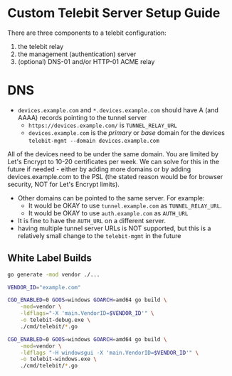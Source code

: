 # Custom Telebit Server Setup Guide

There are three components to a telebit configuration:

1. the telebit relay
2. the management (authentication) server
3. (optional) DNS-01 and/or HTTP-01 ACME relay

# DNS

-   `devices.example.com` and `*.devices.example.com` should have A (and AAAA) records pointing to the tunnel server
    -   `https://devices.example.com/` is `TUNNEL_RELAY_URL`
    -   `devices.example.com` is the _primary_ or _base_ domain for the devices `telebit-mgmt --domain devices.example.com`

All of the devices need to be under the same domain. You are limited by Let's Encrypt to 10-20 certificates per week. We can solve for this in the future if needed - either by adding more domains or by adding devices.example.com to the PSL (the stated reason would be for browser security, NOT for Let's Encrypt limits).

-   Other domains can be pointed to the same server. For example:
    -   It would be OKAY to use `tunnel.example.com` as `TUNNEL_RELAY_URL`.
    -   It would be OKAY to use `auth.example.com` as `AUTH_URL`
-   It is fine to have the `AUTH_URL` on a different server.
-   having multiple tunnel server URLs is NOT supported, but this is a relatively small change to the `telebit-mgmt` in the future

## White Label Builds

```bash
go generate -mod vendor ./...

VENDOR_ID="example.com"

CGO_ENABLED=0 GOOS=windows GOARCH=amd64 go build \
    -mod=vendor \
    -ldflags="-X 'main.VendorID=$VENDOR_ID'" \
    -o telebit-debug.exe \
    ./cmd/telebit/*.go

CGO_ENABLED=0 GOOS=windows GOARCH=amd64 go build \
    -mod=vendor \
    -ldflags "-H windowsgui -X 'main.VendorID=$VENDOR_ID'" \
    -o telebit-windows.exe \
    ./cmd/telebit/*.go
```
